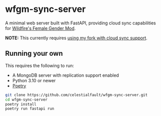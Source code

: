 # wfgm-sync-server

A minimal web server built with FastAPI, providing cloud sync capabilities for [Wildfire's Female Gender Mod].

**NOTE:** This currently requires [using my fork with cloud sync support](https://github.com/celestialfault/WildfireFemaleGenderMod/tree/feature/cloud-sync).

## Running your own

This requires the following to run:

- A MongoDB server with replication support enabled
- Python 3.10 or newer
- [Poetry](https://python-poetry.org/)

```sh
git clone https://github.com/celestialfault/wfgm-sync-server.git
cd wfgm-sync-server
poetry install
poetry run fastapi run
```

[Wildfire's Female Gender Mod]: https://github.com/WildfireRomeo/WildfireFemaleGenderMod
